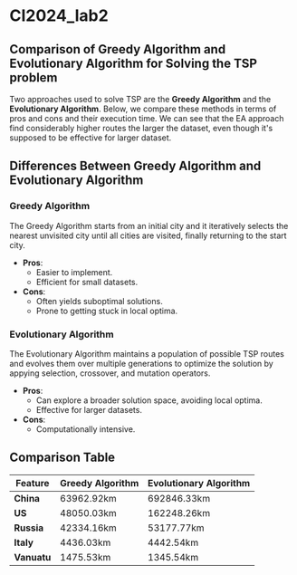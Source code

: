 # CI2024_lab2

## Comparison of Greedy Algorithm and Evolutionary Algorithm for Solving the TSP problem

Two approaches used to solve TSP are the **Greedy Algorithm** and the **Evolutionary Algorithm**. Below, we compare these methods in terms of pros and cons and their execution time. We can see that the EA approach find considerably higher routes the larger the dataset, even though it's supposed to be effective for larger dataset.

## Differences Between Greedy Algorithm and Evolutionary Algorithm

### Greedy Algorithm

The Greedy Algorithm starts from an initial city and it iteratively selects the nearest unvisited city until all cities are visited, finally returning to the start city.

- **Pros**:
  - Easier to implement.
  - Efficient for small datasets.
- **Cons**:
  - Often yields suboptimal solutions.
  - Prone to getting stuck in local optima.

### Evolutionary Algorithm

The Evolutionary Algorithm maintains a population of possible TSP routes and evolves them over multiple generations to optimize the solution by appying selection, crossover, and mutation operators.

- **Pros**:
  - Can explore a broader solution space, avoiding local optima.
  - Effective for larger datasets.
- **Cons**:
  - Computationally intensive.

## Comparison Table

| Feature     | Greedy Algorithm | Evolutionary Algorithm |
| ----------- | ---------------- | ---------------------- |
| **China**   | 63962.92km       | 692846.33km            |
| **US**      | 48050.03km       | 162248.26km            |
| **Russia**  | 42334.16km       | 53177.77km             |
| **Italy**   | 4436.03km        | 4442.54km              |
| **Vanuatu** | 1475.53km        | 1345.54km              |
